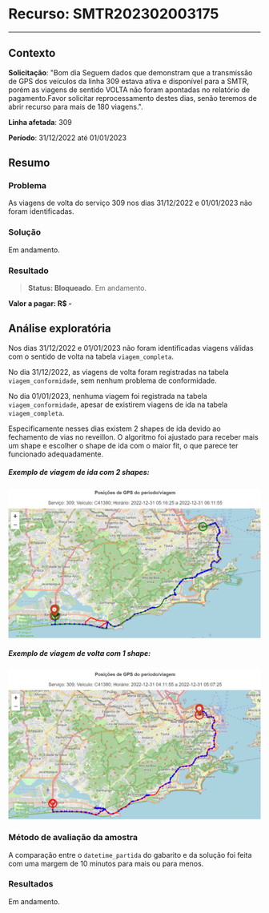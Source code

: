 # Recurso: SMTR202302003175

---

## Contexto

**Solicitação**: "Bom dia Seguem dados que demonstram que a transmissão de GPS dos veículos da linha 309 estava ativa e disponível para a SMTR, porém as viagens de sentido VOLTA não foram apontadas no relatório de pagamento.Favor solicitar reprocessamento destes dias, senão teremos de abrir recurso para mais de 180 viagens.".

**Linha afetada**: 309

**Período**: 31/12/2022 até 01/01/2023

## Resumo

### Problema

As viagens de volta do serviço 309 nos dias 31/12/2022 e 01/01/2023 não foram identificadas.



### Solução

Em andamento.

### Resultado

> **Status: Bloqueado**. Em andamento.

**Valor a pagar: R\$ -**


## Análise exploratória

Nos dias 31/12/2022 e 01/01/2023 não foram identificadas viagens válidas com o sentido de volta na tabela `viagem_completa`. 

No dia 31/12/2022, as viagens de volta foram registradas na tabela `viagem_conformidade`, sem nenhum problema de conformidade.

No dia 01/01/2023, nenhuma viagem foi registrada na tabela `viagem_conformidade`, apesar de existirem viagens de ida na tabela `viagem_completa`.


Especificamente nesses dias existem 2 shapes de ida devido ao fechamento de vias no reveillon. O algoritmo foi ajustado para receber mais um shape e escolher o shape de ida com o maior fit, o que parece ter funcionado adequadamente. 




##### Exemplo de viagem de ida com 2 shapes:

<img src="./data/figures/viagem_ida_2_shapes.png" width="800">


##### Exemplo de viagem de volta com 1 shape:

<img src="./data/figures/viagem_volta.png" width="800">

### Método de avaliação da amostra

A comparação entre o `datetime_partida` do gabarito e da solução foi feita com uma margem de 10 minutos para mais ou para menos.


### Resultados

Em andamento.